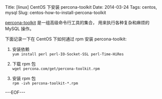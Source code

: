 Title: [linux] CentOS 下安装 percona-toolkit
Date: 2014-03-24
Tags: centos, mysql
Slug: centos-how-to-install-percona-toolkit

[percona-toolkit](http://www.percona.com/doc/percona-toolkit/) 是一组高级命令行工具的集合，
用来执行各种复杂和麻烦的 MySQL 操作。

下面记录一下在 CentOS 下如何通过 rpm 安装 percona-toolkit:

1. 安装依赖             
    ``yum install perl perl-IO-Socket-SSL perl-Time-HiRes``

2. 下载 rpm 包             
    ``wget percona.com/get/percona-toolkit.rpm``

3. 安装 rpm 包         
   ``rpm -ivh percona-toolkit-*.rpm``


---EOF---
